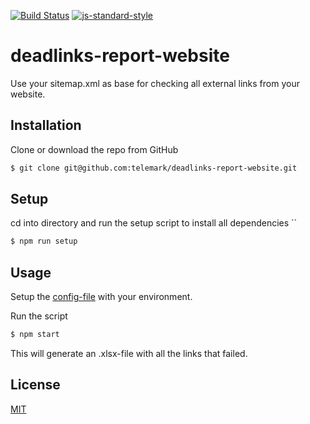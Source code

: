 [![Build Status](https://travis-ci.org/telemark/deadlinks-report-website.svg?branch=master)](https://travis-ci.org/telemark/deadlinks-report-website)
[![js-standard-style](https://img.shields.io/badge/code%20style-standard-brightgreen.svg?style=flat)](https://github.com/feross/standard)
# deadlinks-report-website

Use your sitemap.xml as base for checking all external links from your website.

## Installation

Clone or download the repo from GitHub

```sh
$ git clone git@github.com:telemark/deadlinks-report-website.git
```

## Setup

cd into directory and run the setup script to install all dependencies
``
```sh
$ npm run setup
```

## Usage

Setup the [config-file](config/index.js) with your environment.

Run the script

```sh
$ npm start
```

This will generate an .xlsx-file with all the links that failed.

## License
[MIT](LICENSE)
